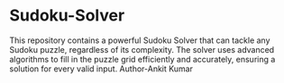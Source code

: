 # Sudoku-Solver
This repository contains a powerful Sudoku Solver that can tackle any Sudoku puzzle, regardless of its complexity. The solver uses advanced algorithms to fill in the puzzle grid efficiently and accurately, ensuring a solution for every valid input.
Author-Ankit Kumar
